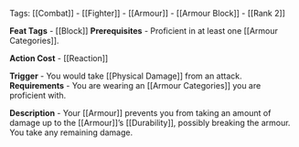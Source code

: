 Tags: [[Combat]] - [[Fighter]] - [[Armour]] - [[Armour Block]] - [[Rank 2]]

**Feat Tags** - [[Block]]
**Prerequisites** - Proficient in at least one [[Armour Categories]].

**Action Cost** - [[Reaction]] 

**Trigger** - You would take [[Physical Damage]] from an attack.
**Requirements** - You are wearing an [[Armour Categories]] you are proficient with.

**Description** - Your [[Armour]] prevents you from taking an amount of damage up to the [[Armour]]’s [[Durability]], possibly breaking the armour. You take any remaining damage.
